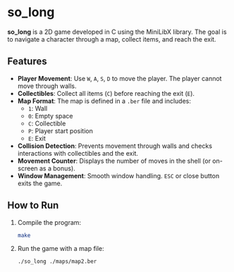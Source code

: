 # so_long

**so_long** is a 2D game developed in C using the MiniLibX library. The goal is to navigate a character through a map, collect items, and reach the exit.

## Features

- **Player Movement**: Use `W`, `A`, `S`, `D` to move the player. The player cannot move through walls.
- **Collectibles**: Collect all items (`C`) before reaching the exit (`E`).
- **Map Format**: The map is defined in a `.ber` file and includes:
  - `1`: Wall
  - `0`: Empty space
  - `C`: Collectible
  - `P`: Player start position
  - `E`: Exit
- **Collision Detection**: Prevents movement through walls and checks interactions with collectibles and the exit.
- **Movement Counter**: Displays the number of moves in the shell (or on-screen as a bonus).
- **Window Management**: Smooth window handling. `ESC` or close button exits the game.

## How to Run

1. Compile the program:
    ```sh
    make
    ```
2. Run the game with a map file:
    ```sh
    ./so_long ./maps/map2.ber
    ```
